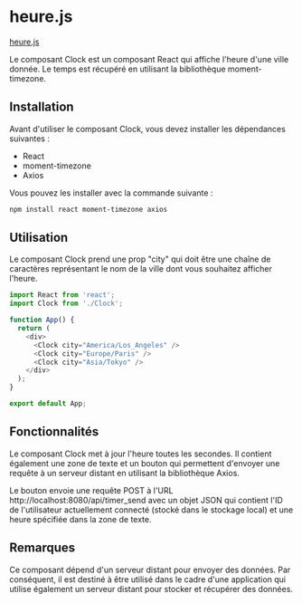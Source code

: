 # heure.js
[heure.js](../../src/pages/heure.js)

Le composant Clock est un composant React qui affiche l'heure d'une ville donnée. Le temps est récupéré en utilisant la bibliothèque moment-timezone.

## Installation
Avant d'utiliser le composant Clock, vous devez installer les dépendances suivantes :

- React
- moment-timezone
- Axios

Vous pouvez les installer avec la commande suivante :
```bash
npm install react moment-timezone axios
```

## Utilisation
Le composant Clock prend une prop "city" qui doit être une chaîne de caractères représentant le nom de la ville dont vous souhaitez afficher l'heure.

```js
import React from 'react';
import Clock from './Clock';

function App() {
  return (
    <div>
      <Clock city="America/Los_Angeles" />
      <Clock city="Europe/Paris" />
      <Clock city="Asia/Tokyo" />
    </div>
  );
}

export default App;
```

## Fonctionnalités
Le composant Clock met à jour l'heure toutes les secondes. Il contient également une zone de texte et un bouton qui permettent d'envoyer une requête à un serveur distant en utilisant la bibliothèque Axios.

Le bouton envoie une requête POST à l'URL http://localhost:8080/api/timer_send avec un objet JSON qui contient l'ID de l'utilisateur actuellement connecté (stocké dans le stockage local) et une heure spécifiée dans la zone de texte.

## Remarques
Ce composant dépend d'un serveur distant pour envoyer des données. Par conséquent, il est destiné à être utilisé dans le cadre d'une application qui utilise également un serveur distant pour stocker et récupérer des données.